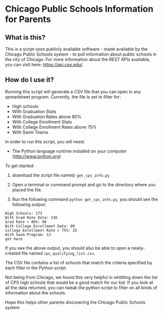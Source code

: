 # Chicago Public Schools Information for Parents

## What is this?
This is a script uses publicly available software - made available by the Chicago Public Schools system - to pull information about public schools in the city of Chicago.  For more information about the REST APIs available, you can visit here:  https://api.cps.edu/.

## How do I use it?
Running this script will generate a CSV file that you can open in any spreadsheet program.  Currently, the file is set to filter for:

- High schools
- With Graduation Stats
- With Graduation Rates above 80%
- With College Enrollment Stats
- With College Enrollment Rates above 75%
- With Swim Teams

In order to run this script, you will need:
- The Python language runtime installed on your computer (http://www.python.org)

To get started:

1. download the script file named: `get_cps_info.py`

2. Open a terminal or command prompt and go to the directory where you placed the file.

3. Run the following command `python get_cps_info.py`, you should see the following output:

```
High Schools: 173
With Grad Rate Data: 136
Grad Rate > 80%: 90
With College Enrollment Data: 89
College Enrollment Rate > 75%: 25
With Swim Program: 13
got here
```
If you see the above output, you should also be able to open a newly-created file named `cps_qualifying_list.csv`.

The CSV file contains a list of schools that match the criteria specified by each filter in the Python script.

Not being from Chicago, we found this very helpful in whittling down the list of CPS high schools that would be a good match for our kid.  If you look at all the data returned, you can tweak the python script to filter on all kinds of information about the schools.

Hope this helps other parents discovering the Chicago Public Schools system